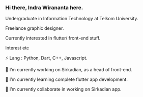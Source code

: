 ### Hi there, Indra Wirananta here.

Undergraduate in Information Technology at Telkom University.

Freelance graphic designer.

Currently interested in flutter/ front-end stuff.


Interest etc

⚡ Lang : Python, Dart, C++, Javascript.

🔭 I’m currently working on Sirkadian, as a head of front-end.

🌱 I’m currently learning complete flutter app development. 

👯 I’m currently collaborate in working on Sirkadian app.

<!--
**IndraWirananta/IndraWirananta** is a ✨ _special_ ✨ repository because its `README.md` (this file) appears on your GitHub profile.

Here are some ideas to get you started:

- 🔭 I’m currently working on ...
- 🌱 I’m currently learning ...
- 👯 I’m looking to collaborate on ...
- 🤔 I’m looking for help with ...
- 💬 Ask me about ...
- 📫 How to reach me: ...
- 😄 Pronouns: ...
- ⚡ Fun fact: ...
-->
